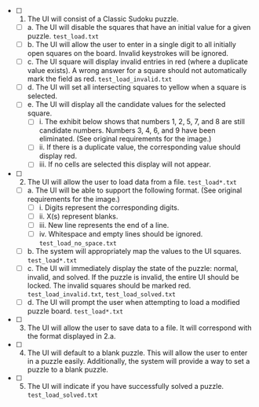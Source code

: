 - [ ] 1. The UI will consist of a Classic Sudoku puzzle.
    - [ ] a. The UI will disable the squares that have an initial value for a given puzzle. `test_load.txt`
    - [ ] b. The UI will allow the user to enter in a single digit to all initially open squares on the board. Invalid keystrokes will be ignored.
    - [ ] c. The UI square will display invalid entries in red (where a duplicate value exists). A wrong answer for a square should not automatically mark the field as red. `test_load_invalid.txt`
    - [ ] d. The UI will set all intersecting squares to yellow when a square is selected.
    - [ ] e. The UI will display all the candidate values for the selected square. 
        - [ ] i. The exhibit below shows that numbers 1, 2, 5, 7, and 8 are still candidate numbers. Numbers 3, 4, 6, and 9 have been eliminated. (See original requirements for the image.)
        - [ ] ii. If there is a duplicate value, the corresponding value should display red.
        - [ ] iii. If no cells are selected this display will not appear.
- [ ] 2. The UI will allow the user to load data from a file. `test_load*.txt`
    - [ ] a. The UI will be able to support the following format. (See original requirements for the image.)
        - [ ] i. Digits represent the corresponding digits. 
        - [ ] ii. X(s) represent blanks.
        - [ ] iii. New line represents the end of a line.
        - [ ] iv. Whitespace and empty lines should be ignored. `test_load_no_space.txt`
    - [ ] b. The system will appropriately map the values to the UI squares. `test_load*.txt`
    - [ ] c. The UI will immediately display the state of the puzzle: normal, invalid, and solved. If the puzzle is invalid, the entire UI should be locked. The invalid squares should be marked red. `test_load_invalid.txt`, `test_load_solved.txt`
    - [ ] d. The UI will prompt the user when attempting to load a modified puzzle board. `test_load*.txt`
- [ ] 3. The UI will allow the user to save data to a file. It will correspond with the format displayed in 2.a.
- [ ] 4. The UI will default to a blank puzzle. This will allow the user to enter in a puzzle easily. Additionally, the system will provide a way to set a puzzle to a blank puzzle.
- [ ] 5. The UI will indicate if you have successfully solved a puzzle. `test_load_solved.txt`
